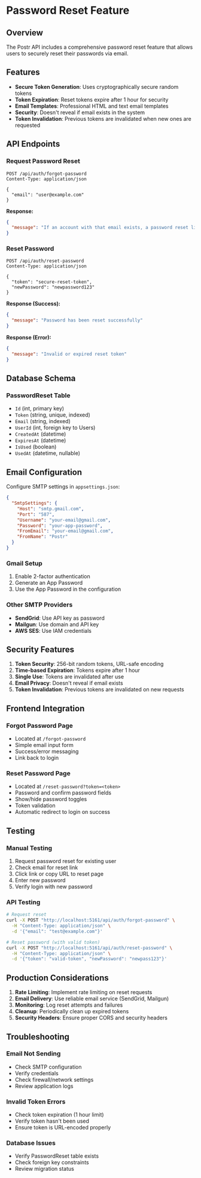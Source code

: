 # Password Reset Feature

## Overview

The Postr API includes a comprehensive password reset feature that allows users to securely reset their passwords via email.

## Features

- **Secure Token Generation**: Uses cryptographically secure random tokens
- **Token Expiration**: Reset tokens expire after 1 hour for security
- **Email Templates**: Professional HTML and text email templates
- **Security**: Doesn't reveal if email exists in the system
- **Token Invalidation**: Previous tokens are invalidated when new ones are requested

## API Endpoints

### Request Password Reset
```
POST /api/auth/forgot-password
Content-Type: application/json

{
  "email": "user@example.com"
}
```

**Response:**
```json
{
  "message": "If an account with that email exists, a password reset link has been sent."
}
```

### Reset Password
```
POST /api/auth/reset-password
Content-Type: application/json

{
  "token": "secure-reset-token",
  "newPassword": "newpassword123"
}
```

**Response (Success):**
```json
{
  "message": "Password has been reset successfully"
}
```

**Response (Error):**
```json
{
  "message": "Invalid or expired reset token"
}
```

## Database Schema

### PasswordReset Table
- `Id` (int, primary key)
- `Token` (string, unique, indexed)
- `Email` (string, indexed)
- `UserId` (int, foreign key to Users)
- `CreatedAt` (datetime)
- `ExpiresAt` (datetime)
- `IsUsed` (boolean)
- `UsedAt` (datetime, nullable)

## Email Configuration

Configure SMTP settings in `appsettings.json`:

```json
{
  "SmtpSettings": {
    "Host": "smtp.gmail.com",
    "Port": "587",
    "Username": "your-email@gmail.com",
    "Password": "your-app-password",
    "FromEmail": "your-email@gmail.com",
    "FromName": "Postr"
  }
}
```

### Gmail Setup
1. Enable 2-factor authentication
2. Generate an App Password
3. Use the App Password in the configuration

### Other SMTP Providers
- **SendGrid**: Use API key as password
- **Mailgun**: Use domain and API key
- **AWS SES**: Use IAM credentials

## Security Features

1. **Token Security**: 256-bit random tokens, URL-safe encoding
2. **Time-based Expiration**: Tokens expire after 1 hour
3. **Single Use**: Tokens are invalidated after use
4. **Email Privacy**: Doesn't reveal if email exists
5. **Token Invalidation**: Previous tokens are invalidated on new requests

## Frontend Integration

### Forgot Password Page
- Located at `/forgot-password`
- Simple email input form
- Success/error messaging
- Link back to login

### Reset Password Page
- Located at `/reset-password?token=<token>`
- Password and confirm password fields
- Show/hide password toggles
- Token validation
- Automatic redirect to login on success

## Testing

### Manual Testing
1. Request password reset for existing user
2. Check email for reset link
3. Click link or copy URL to reset page
4. Enter new password
5. Verify login with new password

### API Testing
```bash
# Request reset
curl -X POST "http://localhost:5161/api/auth/forgot-password" \
  -H "Content-Type: application/json" \
  -d '{"email": "test@example.com"}'

# Reset password (with valid token)
curl -X POST "http://localhost:5161/api/auth/reset-password" \
  -H "Content-Type: application/json" \
  -d '{"token": "valid-token", "newPassword": "newpass123"}'
```

## Production Considerations

1. **Rate Limiting**: Implement rate limiting on reset requests
2. **Email Delivery**: Use reliable email service (SendGrid, Mailgun)
3. **Monitoring**: Log reset attempts and failures
4. **Cleanup**: Periodically clean up expired tokens
5. **Security Headers**: Ensure proper CORS and security headers

## Troubleshooting

### Email Not Sending
- Check SMTP configuration
- Verify credentials
- Check firewall/network settings
- Review application logs

### Invalid Token Errors
- Check token expiration (1 hour limit)
- Verify token hasn't been used
- Ensure token is URL-encoded properly

### Database Issues
- Verify PasswordReset table exists
- Check foreign key constraints
- Review migration status
